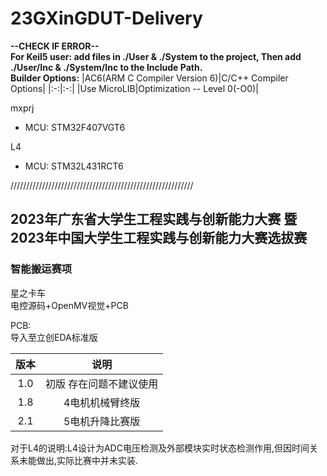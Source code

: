 # 23GXinGDUT-Delivery

**--CHECK IF ERROR--**  
**For Keil5 user: add files in ./User & ./System to the project, Then add ./User/Inc & ./System/Inc to the Include Path.**  
**Builder Options:**
|AC6(ARM C Compiler Version 6)|C/C++ Compiler Options|
|:-:|:-:|
|Use MicroLIB|Optimization -- Level 0(-O0)|

mxprj

+ MCU: STM32F407VGT6

L4

+ MCU: STM32L431RCT6

//////////////////////////////////////////////////////////  
## 2023年广东省大学生工程实践与创新能力大赛 暨2023年中国大学生工程实践与创新能力大赛选拔赛 
### 智能搬运赛项  
星之卡车  
电控源码+OpenMV视觉+PCB

PCB:  
导入至立创EDA标准版  

|版本|说明|
|:-:|:-:|
|1.0|初版 存在问题不建议使用|
|1.8|4电机机械臂终版|
|2.1| 5电机升降比赛版|  

对于L4的说明:L4设计为ADC电压检测及外部模块实时状态检测作用,但因时间关系未能做出,实际比赛中并未实装.